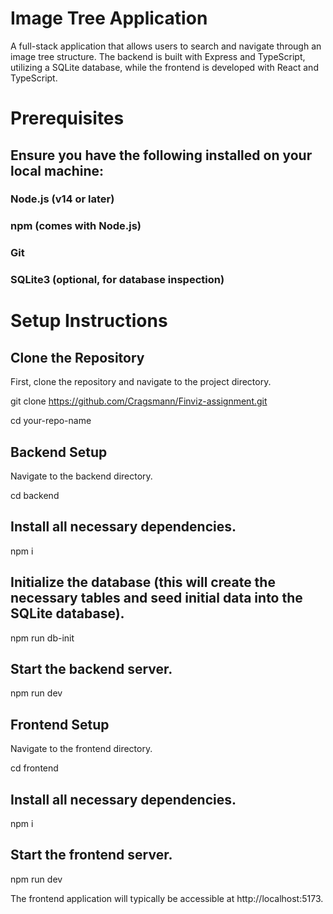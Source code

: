 # Image Tree Application

A full-stack application that allows users to search and navigate through an image tree structure. The backend is built with Express and TypeScript, utilizing a SQLite database, while the frontend is developed with React and TypeScript.

# Prerequisites

## Ensure you have the following installed on your local machine:

### Node.js (v14 or later)

### npm (comes with Node.js)

### Git

### SQLite3 (optional, for database inspection)

# Setup Instructions

## Clone the Repository

First, clone the repository and navigate to the project directory.

git clone https://github.com/Cragsmann/Finviz-assignment.git

cd your-repo-name

## Backend Setup

Navigate to the backend directory.

cd backend

## Install all necessary dependencies.

npm i

## Initialize the database (this will create the necessary tables and seed initial data into the SQLite database).

npm run db-init

## Start the backend server.

npm run dev

## Frontend Setup

Navigate to the frontend directory.

cd frontend

## Install all necessary dependencies.

npm i

## Start the frontend server.

npm run dev

The frontend application will typically be accessible at http://localhost:5173.
